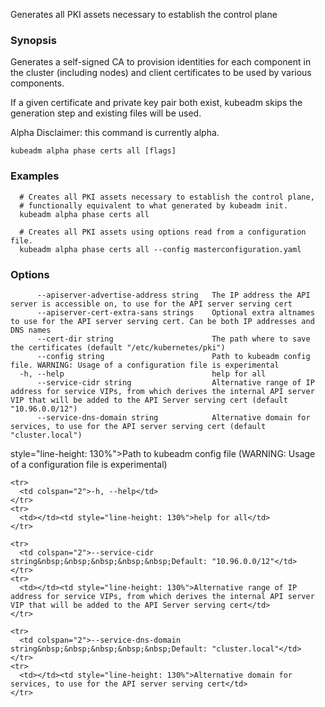 
Generates all PKI assets necessary to establish the control plane

### Synopsis

Generates a self-signed CA to provision identities for each component in the cluster (including nodes) and client certificates to be used by various components. 

If a given certificate and private key pair both exist, kubeadm skips the generation step and
existing files will be used. 

Alpha Disclaimer: this command is currently alpha.

```
kubeadm alpha phase certs all [flags]
```

### Examples

```
  # Creates all PKI assets necessary to establish the control plane,
  # functionally equivalent to what generated by kubeadm init.
  kubeadm alpha phase certs all
  
  # Creates all PKI assets using options read from a configuration file.
  kubeadm alpha phase certs all --config masterconfiguration.yaml
```

### Options

```
      --apiserver-advertise-address string   The IP address the API server is accessible on, to use for the API server serving cert
      --apiserver-cert-extra-sans strings    Optional extra altnames to use for the API server serving cert. Can be both IP addresses and DNS names
      --cert-dir string                      The path where to save the certificates (default "/etc/kubernetes/pki")
      --config string                        Path to kubeadm config file. WARNING: Usage of a configuration file is experimental
  -h, --help                                 help for all
      --service-cidr string                  Alternative range of IP address for service VIPs, from which derives the internal API server VIP that will be added to the API Server serving cert (default "10.96.0.0/12")
      --service-dns-domain string            Alternative domain for services, to use for the API server serving cert (default "cluster.local")
```

 style="line-height: 130%">Path to kubeadm config file (WARNING: Usage of a configuration file is experimental)</td>
    </tr>

    <tr>
      <td colspan="2">-h, --help</td>
    </tr>
    <tr>
      <td></td><td style="line-height: 130%">help for all</td>
    </tr>

    <tr>
      <td colspan="2">--service-cidr string&nbsp;&nbsp;&nbsp;&nbsp;&nbsp;Default: "10.96.0.0/12"</td>
    </tr>
    <tr>
      <td></td><td style="line-height: 130%">Alternative range of IP address for service VIPs, from which derives the internal API server VIP that will be added to the API Server serving cert</td>
    </tr>

    <tr>
      <td colspan="2">--service-dns-domain string&nbsp;&nbsp;&nbsp;&nbsp;&nbsp;Default: "cluster.local"</td>
    </tr>
    <tr>
      <td></td><td style="line-height: 130%">Alternative domain for services, to use for the API server serving cert</td>
    </tr>

  </tbody>
</table>



